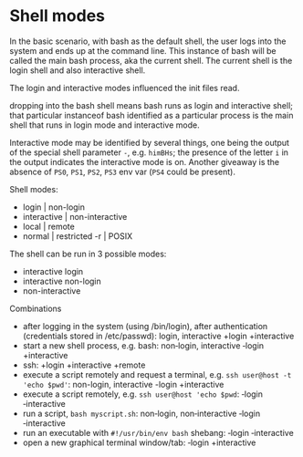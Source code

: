 # Shell modes

In the basic scenario, with bash as the default shell, the user logs into the system and ends up at the command line. This instance of bash will be called the main bash process, aka the current shell. The current shell is the login shell and also interactive shell.

The login and interactive modes influenced the init files read. 



dropping into the bash shell means bash runs as login and interactive shell; that particular instanceof bash identified as a particular process is the main shell that runs in login mode and interactive mode.

Interactive mode may be identified by several things, one being the output of the special shell parameter `-`, e.g. `himBHs`; the presence of the letter `i` in the output indicates the interactive mode is on. Another giveaway is the absence of `PS0`, `PS1`, `PS2`, `PS3` env var (`PS4` could be present).



Shell modes:
- login | non-login 
- interactive | non-interactive
- local | remote
- normal | restricted -r | POSIX


The shell can be run in 3 possible modes:
- interactive login
- interactive non-login
- non-interactive


Combinations
- after logging in the system (using /bin/login), after authentication 
  (credentials stored in /etc/passwd): login, interactive
  +login
  +interactive
- start a new shell process, e.g. bash: non‑login, interactive
  ‑login
  +interactive
- ssh:
  +login
  +interactive
  +remote
- execute a script remotely and request a terminal, 
  e.g. `ssh user@host -t 'echo $pwd'`: non-login, interactive
  -login
  +interactive
- execute a script remotely, e.g. `ssh user@host 'echo $pwd`: 
  ‑login
  ‑interactive
- run a script, `bash myscript.sh`: non‑login, non‑interactive
  ‑login
  ‑interactive
- run an executable with `#!/usr/bin/env bash` shebang: 
  ‑login
  ‑interactive
- open a new graphical terminal window/tab:
  ‑login
  +interactive
